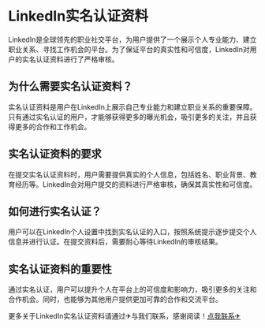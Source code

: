 # LinkedIn实名认证资料

LinkedIn是全球领先的职业社交平台，为用户提供了一个展示个人专业能力、建立职业关系、寻找工作机会的平台。为了保证平台的真实性和可信度，LinkedIn对用户的实名认证资料进行了严格审核。

## 为什么需要实名认证资料？

实名认证资料是用户在LinkedIn上展示自己专业能力和建立职业关系的重要保障。只有通过实名认证的用户，才能够获得更多的曝光机会，吸引更多的关注，并且获得更多的合作和工作机会。

## 实名认证资料的要求

在提交实名认证资料时，用户需要提供真实的个人信息，包括姓名、职业背景、教育经历等。LinkedIn会对用户提交的资料进行严格审核，确保其真实性和可信度。

## 如何进行实名认证？

用户可以在LinkedIn个人设置中找到实名认证的入口，按照系统提示逐步提交个人信息并进行认证。在提交资料后，需要耐心等待LinkedIn的审核结果。

## 实名认证资料的重要性

通过实名认证，用户可以提升个人在平台上的可信度和影响力，吸引更多的关注和合作机会。同时，也能够为其他用户提供更加可靠的合作和交流平台。

更多关于LinkedIn实名认证资料请通过✈与我们联系，感谢阅读！[点我联系✈](https://in.G208.com)